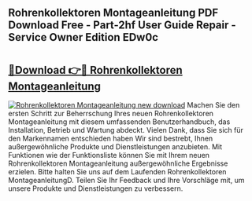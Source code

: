 ## Rohrenkollektoren Montageanleitung PDF Download Free - Part-2hf User Guide Repair - Service Owner Edition EDw0c

# <h2><a href="http://df88v8z.blite.top/?on=Rohrenkollektoren+Montageanleitung">🔗Download 👉🔴 Rohrenkollektoren Montageanleitung</a></h2>

[![Rohrenkollektoren Montageanleitung new download](https://i.imgur.com/lujVjoI.png)](http://df88v8z.blite.top/?on=Rohrenkollektoren+Montageanleitung)
Machen Sie den ersten Schritt zur Beherrschung Ihres neuen Rohrenkollektoren Montageanleitung mit diesem umfassenden Benutzerhandbuch, das Installation, Betrieb und Wartung abdeckt. Vielen Dank, dass Sie sich für den Markennamen entschieden haben Wir sind bestrebt, Ihnen außergewöhnliche Produkte und Dienstleistungen anzubieten. Mit Funktionen wie der Funktionsliste können Sie mit Ihrem neuen Rohrenkollektoren Montageanleitung außergewöhnliche Ergebnisse erzielen. Bitte halten Sie uns auf dem Laufenden Rohrenkollektoren MontageanleitungD. Teilen Sie Ihr Feedback und Ihre Vorschläge mit, um unsere Produkte und Dienstleistungen zu verbessern.
